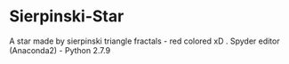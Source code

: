 # Sierpinski-Star
A star made by sierpinski triangle fractals - red colored xD
.
Spyder editor (Anaconda2) - Python 2.7.9
